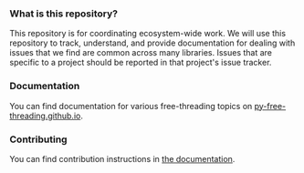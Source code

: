 ### What is this repository?

This repository is for coordinating ecosystem-wide work. We will use
this repository to track, understand, and provide documentation for
dealing with issues that we find are common across many
libraries. Issues that are specific to a project should be reported in
that project's issue tracker.

### Documentation

You can find documentation for various free-threading topics
on [py-free-threading.github.io](https://py-free-threading.github.io).

### Contributing

You can find contribution instructions in [the
documentation](https://py-free-threading.github.io/contributing/).
